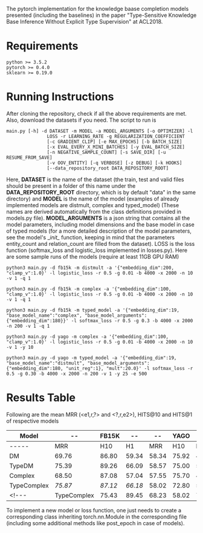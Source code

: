 
The pytorch implementation for the knowledge baase completion models presented (including the baselines) in the paper "Type-Sensitive Knowledge Base Inference Without Explicit Type Supervision" at ACL2018.

# Requirements
```
python >= 3.5.2
pytorch >= 0.4.0
sklearn >= 0.19.0
```

# Running Instructions

After cloning the repository, check if all the above requirements are met. Also, download the datasets if you need. The script to run is
```
main.py [-h] -d DATASET -m MODEL -a MODEL_ARGUMENTS [-o OPTIMIZER] -l
               LOSS -r LEARNING_RATE -g REGULARIZATION_COEFFICIENT
               [-c GRADIENT_CLIP] [-e MAX_EPOCHS] [-b BATCH_SIZE]
               [-x EVAL_EVERY_X_MINI_BATCHES] [-y EVAL_BATCH_SIZE]
               [-n NEGATIVE_SAMPLE_COUNT] [-s SAVE_DIR] [-u RESUME_FROM_SAVE]
               [-v OOV_ENTITY] [-q VERBOSE] [-z DEBUG] [-k HOOKS]
               [--data_repository_root DATA_REPOSITORY_ROOT]
```

Here, __DATASET__ is the name of the dataset (the train, test and valid files should be present in a folder of this name under the __DATA_REPOSITORY_ROOT__ directory, which is by default "data" in the same directory) and __MODEL__ is the name of the model (examples of already implemented models are distmult, complex and typed_model) (These names are derived automatically from the class definitions provided in models.py file). __MODEL_ARGUMENTS__ is a json string that contains all the model parameters, including model dimensions and the base model in case of typed models (for a more detailed description of the model parameters, see the model's \__init\__ function, keeping in mind that the parameters entity_count and relation_count are filled from the dataset). LOSS is the loss function (softmax_loss and logistic_loss implemented in losses.py). Here are some sample runs of the models (require at least 11GB GPU RAM)

```
python3 main.py -d fb15k -m distmult -a '{"embedding_dim":200, "clamp_v":1.0}' -l logistic_loss -r 0.5 -g 0.01 -b 4000 -x 2000 -n 10 -v 1 -q 1

python3 main.py -d fb15k -m complex -a '{"embedding_dim":100, "clamp_v":1.0}' -l logistic_loss -r 0.5 -g 0.01 -b 4000 -x 2000 -n 10 -v 1 -q 1

python3 main.py -d fb15k -m typed_model -a '{"embedding_dim":19, "base_model_name":"complex", "base_model_arguments":{"embedding_dim":180}}' -l softmax_loss -r 0.5 -g 0.3 -b 4000 -x 2000 -n 200 -v 1 -q 1

python3 main.py -d yago -m complex -a '{"embedding_dim":100, "clamp_v":1.0}' -l logistic_loss -r 0.5 -g 0.01 -b 4000 -x 2000 -n 10 -v 1 -y 10

python3 main.py -d yago -m typed_model -a '{"embedding_dim":19, "base_model_name":"distmult", "base_model_arguments":{"embedding_dim":180, "unit_reg":1}, "mult":20.0}' -l softmax_loss -r 0.5 -g 0.30 -b 4000 -x 2000 -n 200 -v 1 -y 25 -e 500

```


# Results Table
Following are the mean MRR (<e1,r,?> and <?,r,e2>), HITS@10 and HITS@1 of respective models

| Model | -- | FB15K |--  |--| YAGO |-- |
| -----|-- |---|--|--|--|--|
| -----| MRR | H10| H1|MRR|H10|H1|
| DM | 69.76 | 86.80 | 59.34 | 58.34 | 75.92 | 48.66 |
| TypeDM | 75.39 | 89.26 | 66.09 | 58.57 | 75.00 | 50.76 |
| Complex | 68.50 | 87.08 | 57.04 | 57.55 | 75.70 | 47.50 |
| TypeComplex | *75.87* | *87.12* | *66.18* | 58.02 | 72.80 | 50.16 |
<!--- | TypeComplex | 75.43 | 89.45 | 68.23 | 58.02 | 72.80 | 50.16 | --->

To implement a new model or loss function, one just needs to create a corresponding class inheriting torch.nn.Module in the corresponding file (including some additional methods like post_epoch in case of models).
